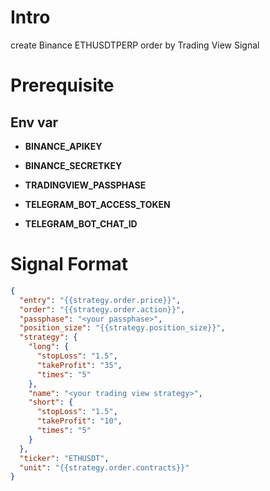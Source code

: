 # Intro

create Binance ETHUSDTPERP order by Trading View Signal

# Prerequisite

## Env var

- **BINANCE_APIKEY**

- **BINANCE_SECRETKEY**

- **TRADINGVIEW_PASSPHASE**

- **TELEGRAM_BOT_ACCESS_TOKEN**

- **TELEGRAM_BOT_CHAT_ID**

# Signal Format
```json
{
  "entry": "{{strategy.order.price}}",
  "order": "{{strategy.order.action}}",
  "passphase": "<your passphase>",
  "position_size": "{{strategy.position_size}}",
  "strategy": {
    "long": {
      "stopLoss": "1.5",
      "takeProfit": "35",
      "times": "5"
    },
    "name": "<your trading view strategy>",
    "short": {
      "stopLoss": "1.5",
      "takeProfit": "10",
      "times": "5"
    }
  },
  "ticker": "ETHUSDT",
  "unit": "{{strategy.order.contracts}}"
}
```